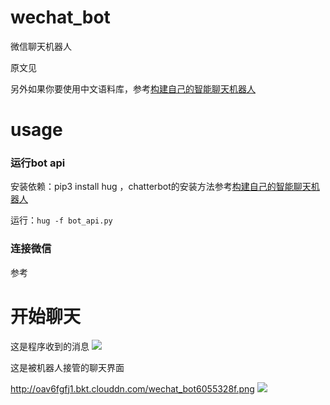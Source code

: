 # wechat_bot
微信聊天机器人

原文见[]()


另外如果你要使用中文语料库，参考[构建自己的智能聊天机器人](http://blog.just4fun.site/create-a-smart-chat-bot.html)


# usage
### 运行bot api
安装依赖：pip3 install hug ，chatterbot的安装方法参考[构建自己的智能聊天机器人](http://blog.just4fun.site/create-a-smart-chat-bot.html)


运行：`hug -f bot_api.py`

### 连接微信
参考[]()

# 开始聊天

这是程序收到的消息
![](http://oav6fgfj1.bkt.clouddn.com/botaed8c5a1.png)

这是被机器人接管的聊天界面

http://oav6fgfj1.bkt.clouddn.com/wechat_bot6055328f.png
![](http://oav6fgfj1.bkt.clouddn.com/wechat_bot6055328f.png)


